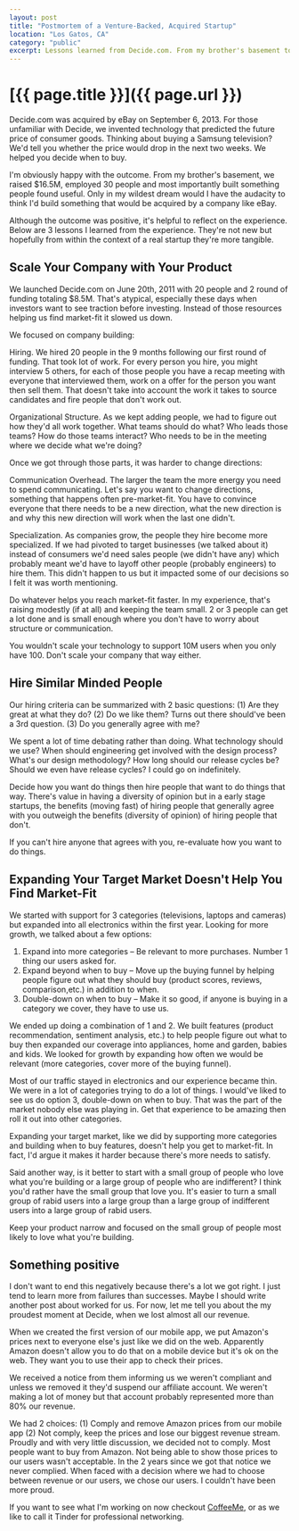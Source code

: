 ```yaml
---
layout: post
title: "Postmortem of a Venture-Backed, Acquired Startup"
location: "Los Gatos, CA"
category: "public"
excerpt: Lessons learned from Decide.com. From my brother's basement to $16.5M in funding, 30 employees and acquisition by eBay.
---
```


# [{{ page.title }}]({{ page.url }})


Decide.com was acquired by eBay on September 6, 2013. For those unfamiliar with Decide, we invented technology that predicted the future price of consumer goods. Thinking about buying a Samsung television? We'd tell you whether the price would drop in the next two weeks. We helped you decide when to buy.

I'm obviously happy with the outcome. From my brother's basement, we raised $16.5M, employed 30 people and most importantly built something people found useful. Only in my wildest dream would I have the audacity to think I'd build something that would be acquired by a company like eBay.

Although the outcome was positive, it's helpful to reflect on the experience. Below are 3 lessons I learned from the experience. They're not new but hopefully from within the context of a real startup they're more tangible.

## Scale Your Company with Your Product

We launched Decide.com on June 20th, 2011 with 20 people and 2 round of funding totaling $8.5M. That's atypical, especially these days when investors want to see traction before investing. Instead of those resources helping us find market-fit it slowed us down.

We focused on company building:

Hiring. We hired 20 people in the 9 months following our first round of funding. That took lot of work. For every person you hire, you might interview 5 others, for each of those people you have a recap meeting with everyone that interviewed them, work on a offer for the person you want then sell them. That doesn't take into account the work it takes to source candidates and fire people that don't work out.

Organizational Structure. As we kept adding people, we had to figure out how they'd all work together. What teams should do what? Who leads those teams? How do those teams interact? Who needs to be in the meeting where we decide what we're doing?

Once we got through those parts, it was harder to change directions:

Communication Overhead. The larger the team the more energy you need to spend communicating. Let's say you want to change directions, something that happens often pre-market-fit. You have to convince everyone that there needs to be a new direction, what the new direction is and why this new direction will work when the last one didn't.

Specialization. As companies grow, the people they hire become more specialized. If we had pivoted to target businesses (we talked about it) instead of consumers we'd need sales people (we didn't have any) which probably meant we'd have to layoff other people (probably engineers) to hire them. This didn't happen to us but it impacted some of our decisions so I felt it was worth mentioning.

Do whatever helps you reach market-fit faster. In my experience, that's raising modestly (if at all) and keeping the team small. 2 or 3 people can get a lot done and is small enough where you don't have to worry about structure or communication.

You wouldn't scale your technology to support 10M users when you only have 100. Don't scale your company that way either.

## Hire Similar Minded People

Our hiring criteria can be summarized with 2 basic questions: (1) Are they great at what they do? (2) Do we like them? Turns out there should've been a 3rd question. (3) Do you generally agree with me?

We spent a lot of time debating rather than doing. What technology should we use? When should engineering get involved with the design process? What's our design methodology? How long should our release cycles be? Should we even have release cycles? I could go on indefinitely.

Decide how you want do things then hire people that want to do things that way. There's value in having a diversity of opinion but in a early stage startups, the benefits (moving fast) of hiring people that generally agree with you outweigh the benefits (diversity of opinion) of hiring people that don't.

If you can't hire anyone that agrees with you, re-evaluate how you want to do things.

## Expanding Your Target Market Doesn't Help You Find Market-Fit

We started with support for 3 categories (televisions, laptops and cameras) but expanded into all electronics within the first year. Looking for more growth, we talked about a few options:

1. Expand into more categories – Be relevant to more purchases. Number 1 thing our users asked for.
2. Expand beyond when to buy – Move up the buying funnel by helping people figure out what they should buy (product scores, reviews, comparison,etc.) in addition to when.
3. Double-down on when to buy – Make it so good, if anyone is buying in a category we cover, they have to use us.

We ended up doing a combination of 1 and 2. We built features (product recommendation, sentiment analysis, etc.) to help people figure out what to buy then expanded our coverage into appliances, home and garden, babies and kids. We looked for growth by expanding how often we would be relevant (more categories, cover more of the buying funnel).

Most of our traffic stayed in electronics and our experience became thin. We were in a lot of categories trying to do a lot of things. I would've liked to see us do option 3, double-down on when to buy. That was the part of the market nobody else was playing in. Get that experience to be amazing then roll it out into other categories.

Expanding your target market, like we did by supporting more categories and building when to buy features, doesn't help you get to market-fit. In fact, I'd argue it makes it harder because there's more needs to satisfy.

Said another way, is it better to start with a small group of people who love what you're building or a large group of people who are indifferent? I think you'd rather have the small group that love you. It's easier to turn a small group of rabid users into a large group than a large group of indifferent users into a large group of rabid users.

Keep your product narrow and focused on the small group of people most likely to love what you're building.

## Something positive

I don't want to end this negatively because there's a lot we got right. I just tend to learn more from failures than successes. Maybe I should write another post about worked for us. For now, let me tell you about the my proudest moment at Decide, when we lost almost all our revenue.

When we created the first version of our mobile app, we put Amazon's prices next to everyone else's just like we did on the web. Apparently Amazon doesn't allow you to do that on a mobile device but it's ok on the web. They want you to use their app to check their prices.

We received a notice from them informing us we weren't compliant and unless we removed it they'd suspend our affiliate account. We weren't making a lot of money but that account probably represented more than 80% our revenue.

We had 2 choices: (1) Comply and remove Amazon prices from our mobile app (2) Not comply, keep the prices and lose our biggest revenue stream. Proudly and with very little discussion, we decided not to comply. Most people want to buy from Amazon. Not being able to show those prices to our users wasn't acceptable. In the 2 years since we got that notice we never complied. When faced with a decision where we had to choose between revenue or our users, we chose our users. I couldn't have been more proud.

If you want to see what I'm working on now checkout <a href="http://coffeeme.in">CoffeeMe</a>, or as we like to call it Tinder for professional networking.

